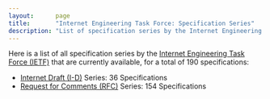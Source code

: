 ```yaml
---
layout:      page
title:       "Internet Engineering Task Force: Specification Series"
description: "List of specification series by the Internet Engineering Task Force (IETF/)"
---
```


Here is a list of all specification series by the [Internet Engineering Task Force (IETF)](http://www.ietf.org/) that are currently available, for a total of 190 specifications:

  * [Internet Draft (I-D)](I-D/) Series: 36 Specifications
  * [Request for Comments (RFC)](RFC/) Series: 154 Specifications
